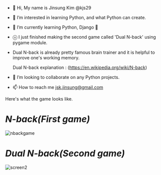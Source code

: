 - 👋 Hi, My name is Jinsung Kim @kjs29
- 👀 I’m interested in learning Python, and what Python can create.
- 🌱 I’m currently learning Python, Django 🐍
- ⓝ I just finished making the second game called 'Dual N-back' using pygame module.
- Dual N-back is already pretty famous brain trainer and it is helpful to improve one's working memory.
  
  
  Dual N-back explanation : (https://en.wikipedia.org/wiki/N-back)
- 💞️ I’m looking to collaborate on any Python projects.
- 📫 How to reach me <E-mail> jsk.jinsung@gmail.com

  
Here's what the game looks like.

# <em>N-back(First game)</em>


![nbackgame](https://user-images.githubusercontent.com/96529477/183874434-191ef62f-4772-48af-aa38-af2891f4ff28.gif)


# <em>Dual N-back(Second game)</em>

![screen2](https://user-images.githubusercontent.com/96529477/193591075-a14903b6-7845-4407-9dec-da86fa66a946.gif)


<!---
kjs29/kjs29 is a ✨ special ✨ repository because its `README.md` (this file) appears on your GitHub profile.
You can click the Preview link to take a look at your changes.
--->




